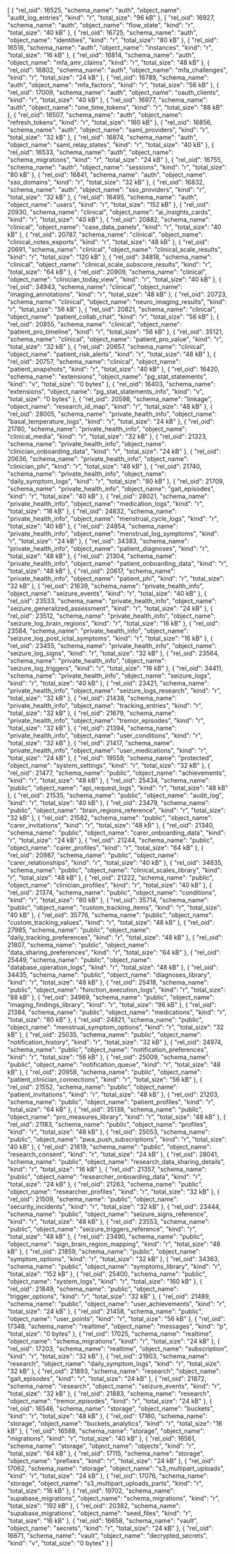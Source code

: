 [
  {
    "rel_oid": 16525,
    "schema_name": "auth",
    "object_name": "audit_log_entries",
    "kind": "r",
    "total_size": "96 kB"
  },
  {
    "rel_oid": 16927,
    "schema_name": "auth",
    "object_name": "flow_state",
    "kind": "r",
    "total_size": "40 kB"
  },
  {
    "rel_oid": 16725,
    "schema_name": "auth",
    "object_name": "identities",
    "kind": "r",
    "total_size": "80 kB"
  },
  {
    "rel_oid": 16518,
    "schema_name": "auth",
    "object_name": "instances",
    "kind": "r",
    "total_size": "16 kB"
  },
  {
    "rel_oid": 16814,
    "schema_name": "auth",
    "object_name": "mfa_amr_claims",
    "kind": "r",
    "total_size": "48 kB"
  },
  {
    "rel_oid": 16802,
    "schema_name": "auth",
    "object_name": "mfa_challenges",
    "kind": "r",
    "total_size": "24 kB"
  },
  {
    "rel_oid": 16789,
    "schema_name": "auth",
    "object_name": "mfa_factors",
    "kind": "r",
    "total_size": "56 kB"
  },
  {
    "rel_oid": 17009,
    "schema_name": "auth",
    "object_name": "oauth_clients",
    "kind": "r",
    "total_size": "40 kB"
  },
  {
    "rel_oid": 16977,
    "schema_name": "auth",
    "object_name": "one_time_tokens",
    "kind": "r",
    "total_size": "88 kB"
  },
  {
    "rel_oid": 16507,
    "schema_name": "auth",
    "object_name": "refresh_tokens",
    "kind": "r",
    "total_size": "160 kB"
  },
  {
    "rel_oid": 16856,
    "schema_name": "auth",
    "object_name": "saml_providers",
    "kind": "r",
    "total_size": "32 kB"
  },
  {
    "rel_oid": 16874,
    "schema_name": "auth",
    "object_name": "saml_relay_states",
    "kind": "r",
    "total_size": "40 kB"
  },
  {
    "rel_oid": 16533,
    "schema_name": "auth",
    "object_name": "schema_migrations",
    "kind": "r",
    "total_size": "24 kB"
  },
  {
    "rel_oid": 16755,
    "schema_name": "auth",
    "object_name": "sessions",
    "kind": "r",
    "total_size": "80 kB"
  },
  {
    "rel_oid": 16841,
    "schema_name": "auth",
    "object_name": "sso_domains",
    "kind": "r",
    "total_size": "32 kB"
  },
  {
    "rel_oid": 16832,
    "schema_name": "auth",
    "object_name": "sso_providers",
    "kind": "r",
    "total_size": "32 kB"
  },
  {
    "rel_oid": 16495,
    "schema_name": "auth",
    "object_name": "users",
    "kind": "r",
    "total_size": "152 kB"
  },
  {
    "rel_oid": 20930,
    "schema_name": "clinical",
    "object_name": "ai_insights_cards",
    "kind": "r",
    "total_size": "40 kB"
  },
  {
    "rel_oid": 20882,
    "schema_name": "clinical",
    "object_name": "case_data_panels",
    "kind": "r",
    "total_size": "40 kB"
  },
  {
    "rel_oid": 20787,
    "schema_name": "clinical",
    "object_name": "clinical_notes_exports",
    "kind": "r",
    "total_size": "48 kB"
  },
  {
    "rel_oid": 20691,
    "schema_name": "clinical",
    "object_name": "clinical_scale_results",
    "kind": "r",
    "total_size": "120 kB"
  },
  {
    "rel_oid": 34818,
    "schema_name": "clinical",
    "object_name": "clinical_scale_subscore_results",
    "kind": "r",
    "total_size": "64 kB"
  },
  {
    "rel_oid": 20909,
    "schema_name": "clinical",
    "object_name": "clinician_today_view",
    "kind": "r",
    "total_size": "40 kB"
  },
  {
    "rel_oid": 34943,
    "schema_name": "clinical",
    "object_name": "imaging_annotations",
    "kind": "r",
    "total_size": "48 kB"
  },
  {
    "rel_oid": 20723,
    "schema_name": "clinical",
    "object_name": "neuro_imaging_results",
    "kind": "r",
    "total_size": "56 kB"
  },
  {
    "rel_oid": 20821,
    "schema_name": "clinical",
    "object_name": "patient_collab_chat",
    "kind": "r",
    "total_size": "56 kB"
  },
  {
    "rel_oid": 20855,
    "schema_name": "clinical",
    "object_name": "patient_pro_timeline",
    "kind": "r",
    "total_size": "56 kB"
  },
  {
    "rel_oid": 35121,
    "schema_name": "clinical",
    "object_name": "patient_pro_value",
    "kind": "r",
    "total_size": "32 kB"
  },
  {
    "rel_oid": 20657,
    "schema_name": "clinical",
    "object_name": "patient_risk_alerts",
    "kind": "r",
    "total_size": "48 kB"
  },
  {
    "rel_oid": 20757,
    "schema_name": "clinical",
    "object_name": "patient_snapshots",
    "kind": "r",
    "total_size": "40 kB"
  },
  {
    "rel_oid": 16420,
    "schema_name": "extensions",
    "object_name": "pg_stat_statements",
    "kind": "v",
    "total_size": "0 bytes"
  },
  {
    "rel_oid": 16403,
    "schema_name": "extensions",
    "object_name": "pg_stat_statements_info",
    "kind": "v",
    "total_size": "0 bytes"
  },
  {
    "rel_oid": 20598,
    "schema_name": "linkage",
    "object_name": "research_id_map",
    "kind": "r",
    "total_size": "48 kB"
  },
  {
    "rel_oid": 28005,
    "schema_name": "private_health_info",
    "object_name": "basal_temperature_logs",
    "kind": "r",
    "total_size": "24 kB"
  },
  {
    "rel_oid": 21780,
    "schema_name": "private_health_info",
    "object_name": "clinical_media",
    "kind": "r",
    "total_size": "32 kB"
  },
  {
    "rel_oid": 21323,
    "schema_name": "private_health_info",
    "object_name": "clinician_onboarding_data",
    "kind": "r",
    "total_size": "24 kB"
  },
  {
    "rel_oid": 20636,
    "schema_name": "private_health_info",
    "object_name": "clinician_phi",
    "kind": "r",
    "total_size": "48 kB"
  },
  {
    "rel_oid": 21740,
    "schema_name": "private_health_info",
    "object_name": "daily_symptom_logs",
    "kind": "r",
    "total_size": "80 kB"
  },
  {
    "rel_oid": 21709,
    "schema_name": "private_health_info",
    "object_name": "gait_episodes",
    "kind": "r",
    "total_size": "40 kB"
  },
  {
    "rel_oid": 28021,
    "schema_name": "private_health_info",
    "object_name": "medication_logs",
    "kind": "r",
    "total_size": "16 kB"
  },
  {
    "rel_oid": 24832,
    "schema_name": "private_health_info",
    "object_name": "menstrual_cycle_logs",
    "kind": "r",
    "total_size": "40 kB"
  },
  {
    "rel_oid": 24854,
    "schema_name": "private_health_info",
    "object_name": "menstrual_log_symptoms",
    "kind": "r",
    "total_size": "24 kB"
  },
  {
    "rel_oid": 34383,
    "schema_name": "private_health_info",
    "object_name": "patient_diagnoses",
    "kind": "r",
    "total_size": "48 kB"
  },
  {
    "rel_oid": 21304,
    "schema_name": "private_health_info",
    "object_name": "patient_onboarding_data",
    "kind": "r",
    "total_size": "48 kB"
  },
  {
    "rel_oid": 20617,
    "schema_name": "private_health_info",
    "object_name": "patient_phi",
    "kind": "r",
    "total_size": "32 kB"
  },
  {
    "rel_oid": 21639,
    "schema_name": "private_health_info",
    "object_name": "seizure_events",
    "kind": "r",
    "total_size": "40 kB"
  },
  {
    "rel_oid": 23533,
    "schema_name": "private_health_info",
    "object_name": "seizure_generalized_assessment",
    "kind": "r",
    "total_size": "24 kB"
  },
  {
    "rel_oid": 23512,
    "schema_name": "private_health_info",
    "object_name": "seizure_log_brain_regions",
    "kind": "r",
    "total_size": "16 kB"
  },
  {
    "rel_oid": 23584,
    "schema_name": "private_health_info",
    "object_name": "seizure_log_post_ictal_symptoms",
    "kind": "r",
    "total_size": "16 kB"
  },
  {
    "rel_oid": 23455,
    "schema_name": "private_health_info",
    "object_name": "seizure_log_signs",
    "kind": "r",
    "total_size": "32 kB"
  },
  {
    "rel_oid": 23564,
    "schema_name": "private_health_info",
    "object_name": "seizure_log_triggers",
    "kind": "r",
    "total_size": "16 kB"
  },
  {
    "rel_oid": 34411,
    "schema_name": "private_health_info",
    "object_name": "seizure_logs",
    "kind": "r",
    "total_size": "40 kB"
  },
  {
    "rel_oid": 23421,
    "schema_name": "private_health_info",
    "object_name": "seizure_logs_research",
    "kind": "r",
    "total_size": "32 kB"
  },
  {
    "rel_oid": 21438,
    "schema_name": "private_health_info",
    "object_name": "tracking_entries",
    "kind": "r",
    "total_size": "32 kB"
  },
  {
    "rel_oid": 21679,
    "schema_name": "private_health_info",
    "object_name": "tremor_episodes",
    "kind": "r",
    "total_size": "32 kB"
  },
  {
    "rel_oid": 21394,
    "schema_name": "private_health_info",
    "object_name": "user_conditions",
    "kind": "r",
    "total_size": "32 kB"
  },
  {
    "rel_oid": 21417,
    "schema_name": "private_health_info",
    "object_name": "user_medications",
    "kind": "r",
    "total_size": "24 kB"
  },
  {
    "rel_oid": 19559,
    "schema_name": "protected",
    "object_name": "system_settings",
    "kind": "r",
    "total_size": "32 kB"
  },
  {
    "rel_oid": 21477,
    "schema_name": "public",
    "object_name": "achievements",
    "kind": "r",
    "total_size": "48 kB"
  },
  {
    "rel_oid": 25434,
    "schema_name": "public",
    "object_name": "api_request_logs",
    "kind": "r",
    "total_size": "48 kB"
  },
  {
    "rel_oid": 21535,
    "schema_name": "public",
    "object_name": "audit_log",
    "kind": "r",
    "total_size": "40 kB"
  },
  {
    "rel_oid": 23479,
    "schema_name": "public",
    "object_name": "brain_regions_reference",
    "kind": "r",
    "total_size": "32 kB"
  },
  {
    "rel_oid": 21582,
    "schema_name": "public",
    "object_name": "carer_invitations",
    "kind": "r",
    "total_size": "48 kB"
  },
  {
    "rel_oid": 21340,
    "schema_name": "public",
    "object_name": "carer_onboarding_data",
    "kind": "r",
    "total_size": "24 kB"
  },
  {
    "rel_oid": 21244,
    "schema_name": "public",
    "object_name": "carer_profiles",
    "kind": "r",
    "total_size": "64 kB"
  },
  {
    "rel_oid": 20987,
    "schema_name": "public",
    "object_name": "carer_relationships",
    "kind": "r",
    "total_size": "40 kB"
  },
  {
    "rel_oid": 34835,
    "schema_name": "public",
    "object_name": "clinical_scales_library",
    "kind": "r",
    "total_size": "48 kB"
  },
  {
    "rel_oid": 21222,
    "schema_name": "public",
    "object_name": "clinician_profiles",
    "kind": "r",
    "total_size": "40 kB"
  },
  {
    "rel_oid": 21374,
    "schema_name": "public",
    "object_name": "conditions",
    "kind": "r",
    "total_size": "80 kB"
  },
  {
    "rel_oid": 35714,
    "schema_name": "public",
    "object_name": "custom_tracking_items",
    "kind": "r",
    "total_size": "40 kB"
  },
  {
    "rel_oid": 35776,
    "schema_name": "public",
    "object_name": "custom_tracking_values",
    "kind": "r",
    "total_size": "48 kB"
  },
  {
    "rel_oid": 27985,
    "schema_name": "public",
    "object_name": "daily_tracking_preferences",
    "kind": "r",
    "total_size": "48 kB"
  },
  {
    "rel_oid": 21807,
    "schema_name": "public",
    "object_name": "data_sharing_preferences",
    "kind": "r",
    "total_size": "64 kB"
  },
  {
    "rel_oid": 25449,
    "schema_name": "public",
    "object_name": "database_operation_logs",
    "kind": "r",
    "total_size": "48 kB"
  },
  {
    "rel_oid": 34435,
    "schema_name": "public",
    "object_name": "diagnoses_library",
    "kind": "r",
    "total_size": "48 kB"
  },
  {
    "rel_oid": 25418,
    "schema_name": "public",
    "object_name": "function_execution_logs",
    "kind": "r",
    "total_size": "88 kB"
  },
  {
    "rel_oid": 34969,
    "schema_name": "public",
    "object_name": "imaging_findings_library",
    "kind": "r",
    "total_size": "96 kB"
  },
  {
    "rel_oid": 21384,
    "schema_name": "public",
    "object_name": "medications",
    "kind": "r",
    "total_size": "80 kB"
  },
  {
    "rel_oid": 24821,
    "schema_name": "public",
    "object_name": "menstrual_symptom_options",
    "kind": "r",
    "total_size": "32 kB"
  },
  {
    "rel_oid": 25035,
    "schema_name": "public",
    "object_name": "notification_history",
    "kind": "r",
    "total_size": "32 kB"
  },
  {
    "rel_oid": 24974,
    "schema_name": "public",
    "object_name": "notification_preferences",
    "kind": "r",
    "total_size": "56 kB"
  },
  {
    "rel_oid": 25009,
    "schema_name": "public",
    "object_name": "notification_queue",
    "kind": "r",
    "total_size": "48 kB"
  },
  {
    "rel_oid": 20958,
    "schema_name": "public",
    "object_name": "patient_clinician_connections",
    "kind": "r",
    "total_size": "56 kB"
  },
  {
    "rel_oid": 21552,
    "schema_name": "public",
    "object_name": "patient_invitations",
    "kind": "r",
    "total_size": "48 kB"
  },
  {
    "rel_oid": 21203,
    "schema_name": "public",
    "object_name": "patient_profiles",
    "kind": "r",
    "total_size": "64 kB"
  },
  {
    "rel_oid": 35138,
    "schema_name": "public",
    "object_name": "pro_measures_library",
    "kind": "r",
    "total_size": "48 kB"
  },
  {
    "rel_oid": 21183,
    "schema_name": "public",
    "object_name": "profiles",
    "kind": "r",
    "total_size": "48 kB"
  },
  {
    "rel_oid": 25053,
    "schema_name": "public",
    "object_name": "pwa_push_subscriptions",
    "kind": "r",
    "total_size": "40 kB"
  },
  {
    "rel_oid": 21619,
    "schema_name": "public",
    "object_name": "research_consent",
    "kind": "r",
    "total_size": "24 kB"
  },
  {
    "rel_oid": 28041,
    "schema_name": "public",
    "object_name": "research_data_sharing_details",
    "kind": "r",
    "total_size": "16 kB"
  },
  {
    "rel_oid": 21357,
    "schema_name": "public",
    "object_name": "researcher_onboarding_data",
    "kind": "r",
    "total_size": "24 kB"
  },
  {
    "rel_oid": 21263,
    "schema_name": "public",
    "object_name": "researcher_profiles",
    "kind": "r",
    "total_size": "32 kB"
  },
  {
    "rel_oid": 21509,
    "schema_name": "public",
    "object_name": "security_incidents",
    "kind": "r",
    "total_size": "32 kB"
  },
  {
    "rel_oid": 23444,
    "schema_name": "public",
    "object_name": "seizure_signs_reference",
    "kind": "r",
    "total_size": "48 kB"
  },
  {
    "rel_oid": 23553,
    "schema_name": "public",
    "object_name": "seizure_triggers_reference",
    "kind": "r",
    "total_size": "48 kB"
  },
  {
    "rel_oid": 23490,
    "schema_name": "public",
    "object_name": "sign_brain_region_mapping",
    "kind": "r",
    "total_size": "48 kB"
  },
  {
    "rel_oid": 21859,
    "schema_name": "public",
    "object_name": "symptom_options",
    "kind": "r",
    "total_size": "32 kB"
  },
  {
    "rel_oid": 34363,
    "schema_name": "public",
    "object_name": "symptoms_library",
    "kind": "r",
    "total_size": "152 kB"
  },
  {
    "rel_oid": 25400,
    "schema_name": "public",
    "object_name": "system_logs",
    "kind": "r",
    "total_size": "160 kB"
  },
  {
    "rel_oid": 21849,
    "schema_name": "public",
    "object_name": "trigger_options",
    "kind": "r",
    "total_size": "32 kB"
  },
  {
    "rel_oid": 21489,
    "schema_name": "public",
    "object_name": "user_achievements",
    "kind": "r",
    "total_size": "24 kB"
  },
  {
    "rel_oid": 21458,
    "schema_name": "public",
    "object_name": "user_points",
    "kind": "r",
    "total_size": "56 kB"
  },
  {
    "rel_oid": 17348,
    "schema_name": "realtime",
    "object_name": "messages",
    "kind": "p",
    "total_size": "0 bytes"
  },
  {
    "rel_oid": 17025,
    "schema_name": "realtime",
    "object_name": "schema_migrations",
    "kind": "r",
    "total_size": "24 kB"
  },
  {
    "rel_oid": 17203,
    "schema_name": "realtime",
    "object_name": "subscription",
    "kind": "r",
    "total_size": "32 kB"
  },
  {
    "rel_oid": 21903,
    "schema_name": "research",
    "object_name": "daily_symptom_logs",
    "kind": "r",
    "total_size": "32 kB"
  },
  {
    "rel_oid": 21893,
    "schema_name": "research",
    "object_name": "gait_episodes",
    "kind": "r",
    "total_size": "24 kB"
  },
  {
    "rel_oid": 21872,
    "schema_name": "research",
    "object_name": "seizure_events",
    "kind": "r",
    "total_size": "32 kB"
  },
  {
    "rel_oid": 21883,
    "schema_name": "research",
    "object_name": "tremor_episodes",
    "kind": "r",
    "total_size": "24 kB"
  },
  {
    "rel_oid": 16546,
    "schema_name": "storage",
    "object_name": "buckets",
    "kind": "r",
    "total_size": "48 kB"
  },
  {
    "rel_oid": 17160,
    "schema_name": "storage",
    "object_name": "buckets_analytics",
    "kind": "r",
    "total_size": "16 kB"
  },
  {
    "rel_oid": 16588,
    "schema_name": "storage",
    "object_name": "migrations",
    "kind": "r",
    "total_size": "40 kB"
  },
  {
    "rel_oid": 16561,
    "schema_name": "storage",
    "object_name": "objects",
    "kind": "r",
    "total_size": "64 kB"
  },
  {
    "rel_oid": 17115,
    "schema_name": "storage",
    "object_name": "prefixes",
    "kind": "r",
    "total_size": "24 kB"
  },
  {
    "rel_oid": 17062,
    "schema_name": "storage",
    "object_name": "s3_multipart_uploads",
    "kind": "r",
    "total_size": "24 kB"
  },
  {
    "rel_oid": 17076,
    "schema_name": "storage",
    "object_name": "s3_multipart_uploads_parts",
    "kind": "r",
    "total_size": "16 kB"
  },
  {
    "rel_oid": 19702,
    "schema_name": "supabase_migrations",
    "object_name": "schema_migrations",
    "kind": "r",
    "total_size": "192 kB"
  },
  {
    "rel_oid": 20382,
    "schema_name": "supabase_migrations",
    "object_name": "seed_files",
    "kind": "r",
    "total_size": "16 kB"
  },
  {
    "rel_oid": 16658,
    "schema_name": "vault",
    "object_name": "secrets",
    "kind": "r",
    "total_size": "24 kB"
  },
  {
    "rel_oid": 16671,
    "schema_name": "vault",
    "object_name": "decrypted_secrets",
    "kind": "v",
    "total_size": "0 bytes"
  }
]